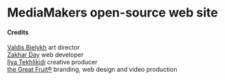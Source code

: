 # MediaMakers open-source web site

#### Credits
[Valdis Bielykh](http://facebook.com/valdis.lovethis) art director<br>
[Zakhar Day](http://facebook.com/zakhar.day) web developer<br>
[Ilya Tekhlikidi](http://facebook.com/tekhlikidi) creative producer<br>
[the Great Fruit®](http://facebook.com/thegreatfruit) branding, web design and video production
